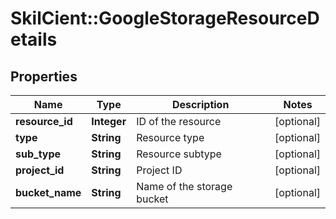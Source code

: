 # SkilCient::GoogleStorageResourceDetails

## Properties
Name | Type | Description | Notes
------------ | ------------- | ------------- | -------------
**resource_id** | **Integer** | ID of the resource | [optional] 
**type** | **String** | Resource type | [optional] 
**sub_type** | **String** | Resource subtype | [optional] 
**project_id** | **String** | Project ID | [optional] 
**bucket_name** | **String** | Name of the storage bucket | [optional] 


